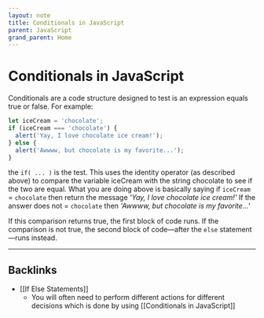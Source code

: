 ```yaml
---
layout: note
title: Conditionals in JavaScript
parent: JavaScript
grand_parent: Home
---
```


# Conditionals in JavaScript

Conditionals are a code structure designed to test is an expression equals true or false. For example:

```javascript
let iceCream = 'chocolate';
if (iceCream === 'chocolate') {
  alert('Yay, I love chocolate ice cream!');
} else {
  alert('Awwww, but chocolate is my favorite...');
}
```

the `if( ... )` is the test. This uses the identity operator (as described above) to compare the variable iceCream with the string chocolate to see if the two are equal. What you are doing above is basically saying if `iceCream` = `chocolate` then return the message _'Yay, I love chocolate ice cream!'_ If the answer does not = `chocolate` then _'Awwww, but chocolate is my favorite...'_

If this comparison returns true, the first block of code runs. If the comparison is not true, the second block of code—after the `else` statement—runs instead.

---
## Backlinks
* [[If Else Statements]]
	* You will often need to perform different actions for different decisions which is done by using [[Conditionals in JavaScript]]

